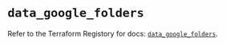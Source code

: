 # `data_google_folders`

Refer to the Terraform Registory for docs: [`data_google_folders`](https://registry.terraform.io/providers/hashicorp/google/5.21.0/docs/data-sources/folders).
